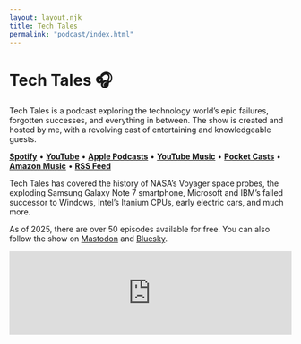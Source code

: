 ```yaml
---
layout: layout.njk
title: Tech Tales
permalink: "podcast/index.html"
---
```


# Tech Tales 🎧

Tech Tales is a podcast exploring the technology world’s epic failures, forgotten successes, and everything in between. The show is created and hosted by me, with a revolving cast of entertaining and knowledgeable guests.

**[Spotify](https://open.spotify.com/show/5gFB6RWAeCG3HA2ezn4dtQ)** • **[YouTube](https://www.youtube.com/channel/UCoJhtqauQgAykvSLQSyu7UQ?sub_confirmation=1)** • **[Apple Podcasts](https://podcasts.apple.com/us/podcast/tech-tales/id1572321390)** • **[YouTube Music](https://music.youtube.com/playlist?list=PLePvabLJGxqZKT6HG4AOD9AT8g8GD8QwY&si=X69cUHfUqg45rrRi)** • **[Pocket Casts](https://pca.st/bphfxx5c)** • **[Amazon Music](https://music.amazon.com/podcasts/f250358a-af1a-477a-a0d5-cec00e359cb6/tech-tales)** • **[RSS Feed](https://feeds.soundcloud.com/users/soundcloud:users:971533159/sounds.rss)**

Tech Tales has covered the history of NASA’s Voyager space probes, the exploding Samsung Galaxy Note 7 smartphone, Microsoft and IBM’s failed successor to Windows, Intel’s Itanium CPUs, early electric cars, and much more.

As of 2025, there are over 50 episodes available for free. You can also follow the show on [Mastodon](https://mas.to/@techtales) and [Bluesky](https://bsky.app/profile/techtalesshow.com).

<iframe width="100%" height="150" scrolling="no" frameborder="no" allow="autoplay" src="https://w.soundcloud.com/player/?url=https%3A//api.soundcloud.com/tracks/2089597536&color=%23ff5500&auto_play=false&hide_related=false&show_comments=false&show_user=true&show_reposts=false&show_teaser=false&visual=false"></iframe>